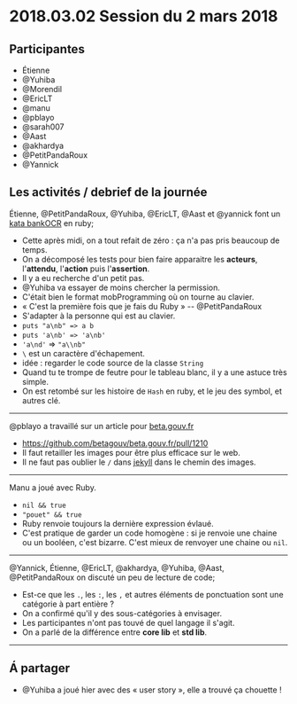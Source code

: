 # 2018.03.02 Session du 2 mars 2018

## Participantes

- Étienne 
- @Yuhiba 
- @Morendil 
- @EricLT 
- @manu 
- @pblayo 
- @sarah007 
- @Aast 
- @akhardya 
- @PetitPandaRoux 
- @Yannick 

## Les activités / debrief de la journée

Étienne, @PetitPandaRoux, @Yuhiba, @EricLT, @Aast et @yannick font un [kata bankOCR](http://codingdojo.org/kata/BankOCR/) en ruby;

- Cette après midi, on a tout refait de zéro : ça n'a pas pris beaucoup de temps.
- On a décomposé les tests pour bien faire apparaitre les **acteurs**, l'**attendu**, l'**action** puis l'**assertion**.
- Il y a eu recherche d'un petit pas.
- @Yuhiba va essayer de moins chercher la permission.
- C'était bien le format mobProgramming où on tourne au clavier.
- « C'est la première fois que je fais du Ruby » -- @PetitPandaRoux 
- S'adapter à la personne qui est au clavier.
- `puts "a\nb" => a
                 b`
- `puts 'a\nb' => 'a\nb'`
- `'a\nd'` => `"a\\nb"`
- `\` est un caractère d'échapement.
- idée : regarder le code source de la classe `String`
- Quand tu te trompe de feutre pour le tableau blanc, il y a une astuce très simple.
- On est retombé sur les histoire de `Hash` en ruby, et le jeu des symbol, et autres clé.

---

@pblayo a travaillé sur un article pour [beta.gouv.fr](https://beta.gouv.fr/)

- https://github.com/betagouv/beta.gouv.fr/pull/1210
- Il faut retailler les images pour être plus efficace sur le web.
- Il ne faut pas oublier le `/` dans [jekyll](https://jekyllrb.com/) dans le chemin des images.


---

Manu a joué avec Ruby.

- `nil && true`
- `"pouet" && true`
- Ruby renvoie toujours la dernière expression évlaué.
- C'est pratique de garder un code homogène : si je renvoie une chaine ou un booléen, c'est bizarre. C'est mieux de renvoyer une chaine ou `nil`.


---

@Yannick, Étienne, @EricLT, @akhardya, @Yuhiba, @Aast, @PetitPandaRoux on discuté un peu de lecture de code;

- Est-ce que les `.`, les `:`, les `,` et autres éléments de ponctuation sont une catégorie à part entière ?
- On a confirmé qu'il y des sous-catégories à envisager.
- Les participantes n'ont pas touvé de quel langage il s'agit.
- On a parlé de la différence entre **core lib** et **std lib**.

---

## Á partager

- @Yuhiba a joué hier avec des « user story », elle a trouvé ça chouette !
